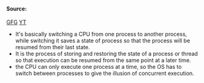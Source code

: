 #### Source:
[GFG](https://www.geeksforgeeks.org/measure-time-spent-context-switch/)
[YT](https://www.youtube.com/watch?v=W8vM3Qn-1aM&list=PLXj4XH7LcRfDrdQuJTHIPmKMpa7eYVaPm&index=11)

* It's basically switching a CPU from one process to another process, while switching it saves a state of process so that the process will be resumed from their last state.
* It is the process of storing and restoring the state of a process or thread so that execution can be resumed from the same point at a later time.
* the CPU can only execute one process at a time, so the OS has to switch between processes to give the illusion of concurrent execution.